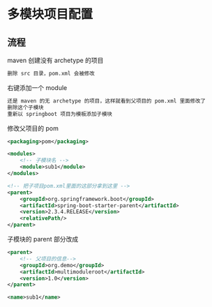 # 多模块项目配置

## 流程

maven 创建没有 archetype 的项目

```sh
删除 src 目录，pom.xml 会被修改
```

右键添加一个 module

```sh
还是 maven 的无 archetype 的项目，这样就看到父项目的 pom.xml 里面修改了
删除这个子模块
重新以 springboot 项目为模板添加子模块
```

修改父项目的 pom

```xml
<packaging>pom</packaging>

<modules>
    <!-- 子模块名 -->
    <module>sub1</module>
</modules>

<!-- 把子项目pom.xml里面的这部分拿到这里 -->
<parent>
    <groupId>org.springframework.boot</groupId>
    <artifactId>spring-boot-starter-parent</artifactId>
    <version>2.3.4.RELEASE</version>
    <relativePath/>
</parent>
```

子模块的 parent 部分改成

```xml
<parent>
    <!-- 父项目的信息-->
    <groupId>org.demo</groupId>
    <artifactId>multimoduleroot</artifactId>
    <version>1.0</version>
</parent>

<name>sub1</name>
```
